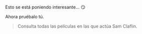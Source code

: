 Esto se está poniendo interesante… :smirk:

Ahora pruébalo tú.

> Consulta todas las películas en las que actúa Sam Claflin. 

<div
  class='mu-erd'
  data-entities='{
    "series_peliculas": {
      "id_contenido": {
        "type": "Integer",
        "pk": true
      },
      "titulo": {
        "type": "Text"
      }
    },
    "personaje_por_contenido": {
      "id_contenido": {
        "type": "Integer",
        "pk": true,
        "fk": {
          "to": { "entity": "series_peliculas", "column": "id_contenido" },
          "type": "many_to_one"
        }
      },
      "id_personaje": {
        "type": "Integer",
        "pk": true,
        "fk": {
          "to": { "entity": "personajes", "column": "id_personaje" },
          "type": "many_to_one"
        }
      }
    },
    "personajes":{
      "id_personaje":{
        "type": "Integer",
        "pk": true
      },
      "actriz_actor":{
        "type": "Text"
      }
    }
  }'>
</div>